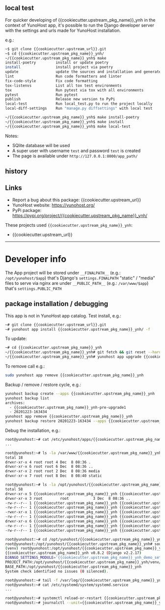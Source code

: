 ## local test

For quicker developing of {{cookiecutter.upstream_pkg_name}}_ynh in the context of YunoHost app,
it's possible to run the Django developer server with the settings
and urls made for YunoHost installation.

e.g.:
```bash
~$ git clone {{cookiecutter.upstream_url}}.git
~$ cd {{cookiecutter.upstream_pkg_name}}_ynh/
~/{{cookiecutter.upstream_pkg_name}}_ynh$ make
install-poetry         install or update poetry
install                install project via poetry
update                 update the sources and installation and generate "conf/requirements.txt"
lint                   Run code formatters and linter
fix-code-style         Fix code formatting
tox-listenvs           List all tox test environments
tox                    Run pytest via tox with all environments
pytest                 Run pytest
publish                Release new version to PyPi
local-test             Run local_test.py to run the project locally
local-diff-settings    Run "manage.py diffsettings" with local test

~/{{cookiecutter.upstream_pkg_name}}_ynh$ make install-poetry
~/{{cookiecutter.upstream_pkg_name}}_ynh$ make install
~/{{cookiecutter.upstream_pkg_name}}_ynh$ make local-test
```

Notes:

* SQlite database will be used
* A super user with username `test` and password `test` is created
* The page is available under `http://127.0.0.1:8000/app_path/`


## history




## Links

* Report a bug about this package: {{cookiecutter.upstream_url}}
* YunoHost website: https://yunohost.org/
* PyPi package: https://pypi.org/project/{{cookiecutter.upstream_pkg_name}}_ynh/

These projects used `{{cookiecutter.upstream_pkg_name}}_ynh`:

* {{cookiecutter.upstream_url}}

---

# Developer info

The App project will be stored under `__FINALPATH__` (e.g.: `/opt/yunohost/$app`) that's Django's `settings.FINALPATH`
"static" / "media" files to serve via nginx are under `__PUBLIC_PATH__` (e.g.: `/var/www/$app`) that's `settings.PUBLIC_PATH`

## package installation / debugging

This app is not in YunoHost app catalog. Test install, e.g.:
```bash
~# git clone {{cookiecutter.upstream_url}}.git
~# yunohost app install {{cookiecutter.upstream_pkg_name}}_ynh/ -f
```
To update:
```bash
~# cd {{cookiecutter.upstream_pkg_name}}_ynh
~/{{cookiecutter.upstream_pkg_name}}_ynh# git fetch && git reset --hard origin/testing
~/{{cookiecutter.upstream_pkg_name}}_ynh# yunohost app upgrade {{cookiecutter.upstream_pkg_name}}_ynh -u . -F
```

To remove call e.g.:
```bash
sudo yunohost app remove {{cookiecutter.upstream_pkg_name}}_ynh
```

Backup / remove / restore cycle, e.g.:
```bash
yunohost backup create --apps {{cookiecutter.upstream_pkg_name}}_ynh
yunohost backup list
archives:
  - {{cookiecutter.upstream_pkg_name}}_ynh-pre-upgrade1
  - 20201223-163434
yunohost app remove {{cookiecutter.upstream_pkg_name}}_ynh
yunohost backup restore 20201223-163434 --apps {{cookiecutter.upstream_pkg_name}}_ynh
```

Debug the installation, e.g.:
```bash
root@yunohost:~# cat /etc/yunohost/apps/{{cookiecutter.upstream_pkg_name}}_ynh/settings.yml
...

root@yunohost:~# ls -la /var/www/{{cookiecutter.upstream_pkg_name}}_ynh/
total 18
drwxr-xr-x 4 root root 4 Dec  8 08:36 .
drwxr-xr-x 6 root root 6 Dec  8 08:36 ..
drwxr-xr-x 2 root root 2 Dec  8 08:36 media
drwxr-xr-x 7 root root 8 Dec  8 08:40 static

root@yunohost:~# ls -la /opt/yunohost/{{cookiecutter.upstream_pkg_name}}_ynh/
total 58
drwxr-xr-x 5 {{cookiecutter.upstream_pkg_name}}_ynh {{cookiecutter.upstream_pkg_name}}_ynh   11 Dec  8 08:39 .
drwxr-xr-x 3 root        root           3 Dec  8 08:36 ..
-rw-r--r-- 1 {{cookiecutter.upstream_pkg_name}}_ynh {{cookiecutter.upstream_pkg_name}}_ynh  460 Dec  8 08:39 gunicorn.conf.py
-rw-r--r-- 1 {{cookiecutter.upstream_pkg_name}}_ynh {{cookiecutter.upstream_pkg_name}}_ynh    0 Dec  8 08:39 local_settings.py
-rwxr-xr-x 1 {{cookiecutter.upstream_pkg_name}}_ynh {{cookiecutter.upstream_pkg_name}}_ynh  274 Dec  8 08:39 manage.py
-rw-r--r-- 1 {{cookiecutter.upstream_pkg_name}}_ynh {{cookiecutter.upstream_pkg_name}}_ynh  171 Dec  8 08:39 secret.txt
drwxr-xr-x 6 {{cookiecutter.upstream_pkg_name}}_ynh {{cookiecutter.upstream_pkg_name}}_ynh    6 Dec  8 08:37 venv
-rw-r--r-- 1 {{cookiecutter.upstream_pkg_name}}_ynh {{cookiecutter.upstream_pkg_name}}_ynh  115 Dec  8 08:39 wsgi.py
-rw-r--r-- 1 {{cookiecutter.upstream_pkg_name}}_ynh {{cookiecutter.upstream_pkg_name}}_ynh 4737 Dec  8 08:39 {{cookiecutter.upstream_pkg_name}}_ynh_demo_settings.py

root@yunohost:~# cd /opt/yunohost/{{cookiecutter.upstream_pkg_name}}_ynh/
root@yunohost:/opt/yunohost/{{cookiecutter.upstream_pkg_name}}_ynh# source venv/bin/activate
(venv) root@yunohost:/opt/yunohost/{{cookiecutter.upstream_pkg_name}}_ynh# ./manage.py check
{{cookiecutter.upstream_pkg_name}}_ynh v0.8.2 (Django v2.2.17)
DJANGO_SETTINGS_MODULE='{{cookiecutter.upstream_pkg_name}}_ynh_demo_settings'
PROJECT_PATH:/opt/yunohost/{{cookiecutter.upstream_pkg_name}}_ynh/venv/lib/python3.7/site-packages
BASE_PATH:/opt/yunohost/{{cookiecutter.upstream_pkg_name}}_ynh
System check identified no issues (0 silenced).

root@yunohost:~# tail -f /var/log/{{cookiecutter.upstream_pkg_name}}_ynh/{{cookiecutter.upstream_pkg_name}}_ynh.log
root@yunohost:~# cat /etc/systemd/system/systemd.service
...

root@yunohost:~# systemctl reload-or-restart {{cookiecutter.upstream_pkg_name}}_ynh
root@yunohost:~# journalctl --unit={{cookiecutter.upstream_pkg_name}}_ynh --follow
```


